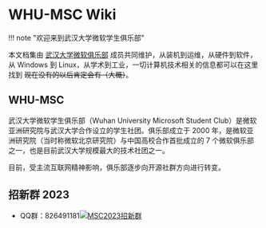 # WHU-MSC Wiki

!!! note "欢迎来到武汉大学微软学生俱乐部"

本文档集由 [武汉大学微软俱乐部](#WHU-MSC) 成员共同维护，从装机到运维，从硬件到软件，从 Windows 到 Linux，从学术到工业，一切计算机技术相关的信息都可以在这里找到 ~~现在没有的以后肯定会有（大概）~~。

## WHU-MSC

武汉大学微软学生俱乐部（Wuhan University Microsoft Student Club）是微软亚洲研究院与武汉大学合作设立的学生社团。俱乐部成立于 2000 年，是微软亚洲研究院（当时称微软北京研究院）与中国高校合作首批成立的 7 个微软俱乐部之一，也是目前武汉大学规模最大的技术社团之一。

目前，受主流互联网精神影响，俱乐部逐步向开源社群方向进行转变。

## 招新群 2023

- QQ群：826491181<a target="_blank" href="https://qm.qq.com/cgi-bin/qm/qr?k=OR0sCU9sbf8DC5SwE1rH7m6TnYN8DR9Z&jump_from=webapi&authKey=icB6mSzl1Y8K7SHXkPRIQu8iifQwOUUbIvB/I+BcDBnbtNGHzANBGp3tknunBDic"><img border="0" src="E:\gitkarten\wiki\docs\index\group.png" alt="MSC2023招新群" title="MSC2023招新群"></a>

